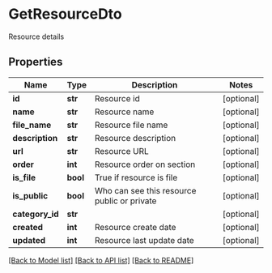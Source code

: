 # GetResourceDto
Resource details
## Properties
Name | Type | Description | Notes
------------ | ------------- | ------------- | -------------
**id** | **str** | Resource id | [optional] 
**name** | **str** | Resource name  | [optional] 
**file_name** | **str** | Resource file name | [optional] 
**description** | **str** | Resource description | [optional] 
**url** | **str** | Resource URL | [optional] 
**order** | **int** | Resource order on section | [optional] 
**is_file** | **bool** | True if resource is file | [optional] 
**is_public** | **bool** | Who can see this resource public or private | [optional] 
**category_id** | **str** |  | [optional] 
**created** | **int** | Resource create date | [optional] 
**updated** | **int** | Resource last update date | [optional] 

[[Back to Model list]](../README.md#documentation-for-models) [[Back to API list]](../README.md#documentation-for-api-endpoints) [[Back to README]](../README.md)


